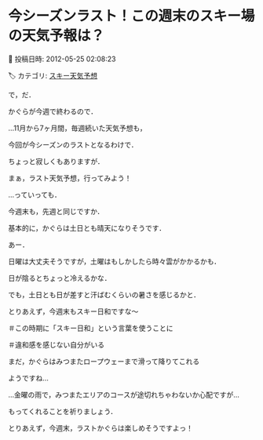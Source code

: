 # 今シーズンラスト！この週末のスキー場の天気予報は？

📅 投稿日時: 2012-05-25 02:08:23

🏷️ カテゴリ: [スキー天気予想](c6554f5c3c106093b511a8daae23757e8.md)

で，だ．


かぐらが今週で終わるので．


…11月から7ヶ月間，毎週続いた天気予想も，


今回が今シーズンのラストとなるわけで．


ちょっと寂しくもありますが．





まぁ，ラスト天気予想，行ってみよう！





…っていっても．


今週末も，先週と同じですか．


基本的に，かぐらは土日とも晴天になりそうです．





あー．


日曜は大丈夫そうですが，土曜はもしかしたら時々雲がかかるかも．


日が陰るとちょっと冷えるかな．





でも，土日とも日が差すと汗ばむくらいの暑さを感じるかと．


とりあえず，今週末もスキー日和ですな～


＃この時期に「スキー日和」という言葉を使うことに


＃違和感を感じない自分がいる





まだ，かぐらはみつまたロープウェーまで滑って降りてこれる


ようですね…


…金曜の雨で，みつまたエリアのコースが途切れちゃわないか心配ですが…


もってくれることを祈りましょう．





とりあえず，今週末，ラストかぐらは楽しめそうですよっ！

